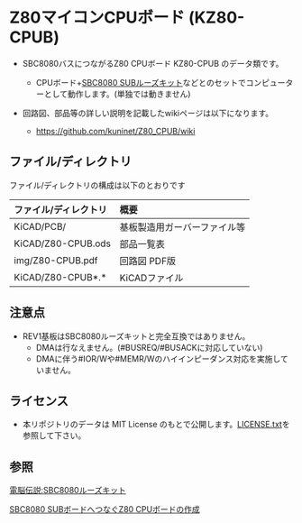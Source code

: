 # Z80マイコンCPUボード (KZ80-CPUB)

- SBC8080バスにつながるZ80 CPUボード KZ80-CPUB のデータ類です。
  - CPUボード+[SBC8080 SUBルーズキット](https://vintagechips.wordpress.com/2018/06/23/sbc8080-subルーズキット/)などとのセットでコンピューターとして動作します。(単独では動きません)

- 回路図、部品等の詳しい説明を記載したwikiページは以下になります。
  - https://github.com/kuninet/Z80_CPUB/wiki


## ファイル/ディレクトリ

ファイル/ディレクトリの構成は以下のとおりです

|ファイル/ディレクトリ|概要|
|:--|:--|
|KiCAD/PCB/|基板製造用ガーバーファイル等|
|KiCAD/Z80-CPUB.ods|部品一覧表|
|img/Z80-CPUB.pdf|回路図 PDF版|
|KiCAD/Z80-CPUB*.*|KiCADファイル|

## 注意点

- REV1基板はSBC8080ルーズキットと完全互換ではありません。
  - DMAは行なえません。(#BUSREQ/#BUSACKに対応していない)
  - DMAに伴う#IOR/Wや#MEMR/Wのハイインピーダンス対応を実施していません。

## ライセンス

- 本リポジトリのデータは MIT License のもとで公開します。[LICENSE.txt](LICENSE.txt)を参照して下さい。

## 参照

[電脳伝説:SBC8080ルーズキット](https://vintagechips.wordpress.com/2018/06/24/sbc8080-cpu%E3%83%AB%E3%83%BC%E3%82%BA%E3%82%AD%E3%83%83%E3%83%88/)

[SBC8080 SUBボードへつなぐZ80 CPUボードの作成](https://kuninet.org/2018/08/01/sbc8080-subボードへつなぐz80-cpuボードの作成/)

